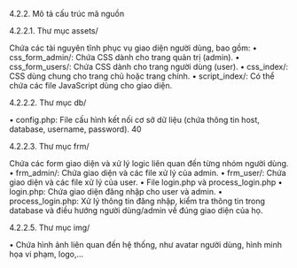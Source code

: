 4.2.2. Mô tả cấu trúc mã nguồn 

4.2.2.1. Thư mục assets/ 

Chứa các tài nguyên tĩnh phục vụ giao diện người dùng, bao gồm: 
• css_form_admin/: Chứa CSS dành cho trang quản trị (admin). 
• css_form_users/: Chứa CSS dành cho trang người dùng (user). 
• css_index/: CSS dùng chung cho trang chủ hoặc trang chính. 
• script_index/: Có thể chứa các file JavaScript dùng cho giao diện. 

4.2.2.2. Thư mục db/ 

• config.php: File cấu hình kết nối cơ sở dữ liệu (chứa thông tin host, database, 
username, password). 
40 

4.2.2.3. Thư mục frm/ 

Chứa các form giao diện và xử lý logic liên quan đến từng nhóm người dùng. 
• frm_admin/: Chứa giao diện và các file xử lý của admin. 
• frm_user/: Chứa giao diện và các file xử lý của user. 
• File login.php và process_login.php 
• login.php: Chứa giao diện đăng nhập cho user và admin. 
• process_login.php: Xử lý thông tin đăng nhập, kiểm tra thông tin trong database 
và điều hướng người dùng/admin về đúng giao diện của họ. 

4.2.2.5. Thư mục img/ 

• Chứa hình ảnh liên quan đến hệ thống, như avatar người dùng, hình minh họa vi 
phạm, logo,...
